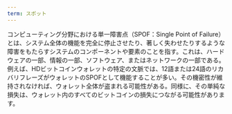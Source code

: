 ```yaml
---
term: スポット
---
```

コンピューティング分野における単一障害点（SPOF：Single Point of Failure）とは、システム全体の機能を完全に停止させたり、著しく失わせたりするような障害をもたらすシステムのコンポーネントや要素のことを指す。これは、ハードウェアの一部、情報の一部、ソフトウェア、またはネットワークの一部である。例えば、HDビットコインウォレットの特定の文脈では、12語または24語のリカバリフレーズがウォレットのSPOFとして機能することが多い。その機密性が維持されなければ、ウォレット全体が盗まれる可能性がある。同様に、その単純な損失は、ウォレット内のすべてのビットコインの損失につながる可能性があります。